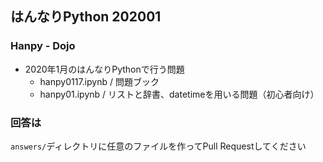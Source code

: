 ## はんなりPython 202001
### Hanpy - Dojo 
- 2020年1月のはんなりPythonで行う問題
    - hanpy0117.ipynb / 問題ブック
    - hanpy01.ipynb / リストと辞書、datetimeを用いる問題（初心者向け）

### 回答は

`answers/`ディレクトリに任意のファイルを作ってPull Requestしてください
